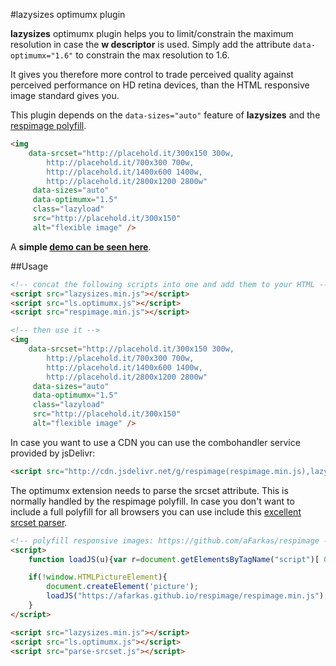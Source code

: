 #lazysizes optimumx plugin

**lazysizes** optimumx plugin helps you to limit/constrain the maximum resolution in case the **w descriptor** is used. Simply add the attribute ``data-optimumx="1.6"`` to constrain the max resolution to 1.6.

It gives you therefore more control to trade perceived quality against perceived performance on HD retina devices, than the HTML responsive image standard gives you.

This plugin depends on the ``data-sizes="auto"`` feature of **lazysizes** and the [respimage polyfill](https://github.com/aFarkas/respimage).

```html
<img
    data-srcset="http://placehold.it/300x150 300w,
    	http://placehold.it/700x300 700w,
    	http://placehold.it/1400x600 1400w,
    	http://placehold.it/2800x1200 2800w"
     data-sizes="auto"
     data-optimumx="1.5"
     class="lazyload"
     src="http://placehold.it/300x150"
     alt="flexible image" />
```

A **simple [demo can be seen here](http://afarkas.github.io/lazysizes/optimumx/)**. 

##Usage

```html
<!-- concat the following scripts into one and add them to your HTML -->
<script src="lazysizes.min.js"></script>
<script src="ls.optimumx.js"></script>
<script src="respimage.min.js"></script>

<!-- then use it -->
<img
    data-srcset="http://placehold.it/300x150 300w,
    	http://placehold.it/700x300 700w,
    	http://placehold.it/1400x600 1400w,
    	http://placehold.it/2800x1200 2800w"
     data-sizes="auto"
     data-optimumx="1.5"
     class="lazyload"
     src="http://placehold.it/300x150"
     alt="flexible image" />
```

In case you want to use a CDN you can use the combohandler service provided by jsDelivr:

```html
<script src="http://cdn.jsdelivr.net/g/respimage(respimage.min.js),lazysizes(lazysizes.min.js+plugins/optimumx/ls.optimumx.min.js)" async=""></script>
```

The optimumx extension needs to parse the srcset attribute. This is normally handled by the respimage polyfill. In case you don't want to include a full polyfill for all browsers you can use include this [excellent srcset parser](https://github.com/baloneysandwiches/parse-srcset).

```html
<!-- polyfill responsive images: https://github.com/aFarkas/respimage -->
<script>
    function loadJS(u){var r=document.getElementsByTagName("script")[ 0 ],s=document.createElement("script");s.src=u;r.parentNode.insertBefore(s,r);}

    if(!window.HTMLPictureElement){
        document.createElement('picture');
        loadJS("https://afarkas.github.io/respimage/respimage.min.js");
    }
</script>

<script src="lazysizes.min.js"></script>
<script src="ls.optimumx.js"></script>
<script src="parse-srcset.js"></script>
```

